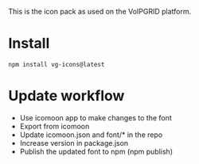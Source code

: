 This is the icon pack as used on the VoIPGRID platform.

# Install
    npm install vg-icons@latest

# Update workflow
 * Use icomoon app to make changes to the font
 * Export from icomoon
 * Update icomoon.json and font/* in the repo
 * Increase version in package.json
 * Publish the updated font to npm (npm publish)
